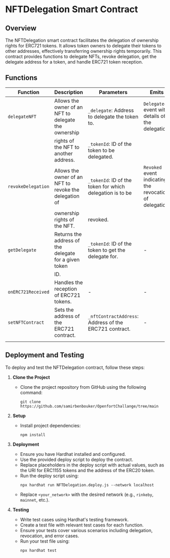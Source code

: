 # NFTDelegation Smart Contract

## Overview
The NFTDelegation smart contract facilitates the delegation of ownership rights for ERC721 tokens. It allows token owners to delegate their tokens to other addresses, effectively transferring ownership rights temporarily. This contract provides functions to delegate NFTs, revoke delegation, get the delegate address for a token, and handle ERC721 token reception.

## Functions

| Function           | Description                                              | Parameters                                                | Emits                                                    | Returns      | Requires                                                 |
|--------------------|----------------------------------------------------------|-----------------------------------------------------------|----------------------------------------------------------|--------------|----------------------------------------------------------|
| `delegateNFT`      | Allows the owner of an NFT to delegate the ownership    | `_delegate`: Address to delegate the token to.            | `Delegated` event with details of the delegation.        | -            | Caller must be the owner of the token.                  |
|                    | rights of the NFT to another address.                   | `_tokenId`: ID of the token to be delegated.              |                                                          |              | Delegate address must be valid.                         |
| `revokeDelegation` | Allows the owner of an NFT to revoke the delegation of  | `_tokenId`: ID of the token for which delegation is to be | `Revoked` event indicating the revocation of delegation. | -            | Caller must be the owner of the token.                  |
|                    | ownership rights of the NFT.                            | revoked.                                                  |                                                          |              | -                                                        |
| `getDelegate`      | Returns the address of the delegate for a given token   | `_tokenId`: ID of the token to get the delegate for.      | -                                                        | Delegate     | -                                                        |
|                    | ID.                                                      |                                                           |                                                          | address      | -                                                        |
| `onERC721Received` | Handles the reception of ERC721 tokens.                 | -                                                         | -                                                        | bytes4       | Sender must be the NFT contract.                        |
| `setNFTContract`   | Sets the address of the ERC721 contract.                | `_nftContractAddress`: Address of the ERC721 contract.    | -                                                        | -            | -                                                        |
                                                |

## Deployment and Testing
To deploy and test the NFTDelegation contract, follow these steps:

1. **Clone the Project**
   - Clone the project repository from GitHub using the following command:
     ```
     git clone https://github.com/samirbenbouker/OpenfortChallange/tree/main
     ```

2. **Setup**
   - Install project dependencies:
     ```
     npm install
     ```

3. **Deployment**
   - Ensure you have Hardhat installed and configured.
   - Use the provided deploy script to deploy the contract.
   - Replace placeholders in the deploy script with actual values, such as the URI for ERC1155 tokens and the address of the ERC20 token.
   - Run the deploy script using:
     ```
     npx hardhat run NFTDelegation.deploy.js --network localhost
     ```
   - Replace `<your_network>` with the desired network (e.g., `rinkeby`, `mainnet`, etc.).

4. **Testing**
   - Write test cases using Hardhat's testing framework.
   - Create a test file with relevant test cases for each function.
   - Ensure your tests cover various scenarios including delegation, revocation, and error cases.
   - Run your test file using:
     ```
     npx hardhat test
     ```

